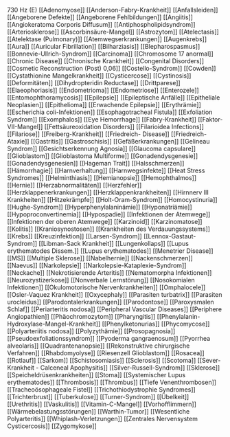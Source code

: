 730 Hz (E)
[[Adenomyose]]
[[Anderson-Fabry-Krankheit]]
[[Anfallsleiden]]
[[Angeborene Defekte]]
[[Angeborene Fehlbildungen]]
[[Angiitis]]
[[Angiokeratoma Corporis Diffusum]]
[[Antiphospholipidsyndrom]]
[[Arteriosklerose]]
[[Ascorbinsäure-Mangel]]
[[Astrozytom]]
[[Atelectasis]]
[[Atelektase (Pulmonary)]]
[[Atemwegserkrankungen]]
[[Augenkrebs]]
[[Aura]]
[[Auricular Fibrillation]]
[[Bilharziasis]]
[[Blepharospasmus]]
[[Bonnevie-Ullrich-Syndrom]]
[[Carcinoma]]
[[Chromosome 17 anormal]]
[[Chronic Disease]]
[[Chronische Krankheit]]
[[Congenital Disorders]]
[[Cosmetic Reconstruction (Post) 0,06]]
[[Costello-Syndrom]]
[[Cowden]]
[[Cystathionine Mangelkrankheit]]
[[Cysticercose]]
[[Cystinosis]]
[[Deformitäten]]
[[Dihydropteridin Reductase]]
[[Drittparese]]
[[Elaeophoriasis]]
[[Endometrioma]]
[[Endometriose]]
[[Enterozele]]
[[Entomophthoramycosis]]
[[Epilepsie]]
[[Epileptische Anfälle]]
[[Epitheliale Neoplasien]]
[[Epithelioma]]
[[Erwachende Epilepsie]]
[[Erythrämie]]
[[Escherichia coli-Infektionen]]
[[Esophagotracheal Fistula]]
[[Exfoliation Syndrom]]
[[Exomphalos]]
[[Eye Hemorrhage]]
[[Fabry-Krankheit]]
[[Faktor-VII-Mangel]]
[[Fettsäureoxidation Disorders]]
[[Filarioidea Infections]]
[[Filariose]]
[[Freiberg-Krankheit]]
[[Friedreich- Disease]]
[[Friedreich-Ataxie]]
[[Gastritis]]
[[Gastroschisis]]
[[Gefäßerkrankungen]]
[[Gelineau Syndrom]]
[[Gesichtserkennung Agnosia]]
[[Glaucoma capsulare]]
[[Glioblastom]]
[[Glioblastoma Multiforme]]
[[Gonadendysgenesie]]
[[Gonadendysgenesien]]
[[Hageman Trait]]
[[Halsschmerzen]]
[[Hämorrhagie]]
[[Harnverhaltung]]
[[Harnwegsinfekte]]
[[Heat Stress Syndromes]]
[[Helminthiasis]]
[[Hemianopsie]]
[[Hemophthalmos]]
[[Hernie]]
[[Herzabnormalitäten]]
[[Herzfehler]]
[[Herzklappenerkrankungen]]
[[Herzklappenkrankheiten]]
[[Hirnnerv III Krankheiten]]
[[Hitzekrämpfe]]
[[Holt-Oram-Syndrom]]
[[Homocystinuria]]
[[Hughe-Syndrom]]
[[Hyperphenylalaninämie]]
[[Hyponatriämie]]
[[Hypoproconvertinemia]]
[[Hypospadie]]
[[Infektionen der Atemwege]]
[[Infektionen der oberen Atemwege]]
[[Karzinoid]]
[[Karzinomatose]]
[[Kolitis]]
[[Kraniosynostosen]]
[[Krankheiten des Verdauungssystems]]
[[Krebs]]
[[Kreuzinfektion]]
[[Larsen-Syndrom]]
[[Lennox-Gastaut-Syndrom]]
[[Libman-Sack Krankheit]]
[[Lungenkollaps]]
[[Lupus erythematodes Dissem.]]
[[Lupus erythematodes]]
[[Menetrier Disease]]
[[MS]]
[[Multiple Sklerose]]
[[Nabelhernie]]
[[Nackenschmerzen]]
[[Naevus]]
[[Narkolepsie]]
[[Narkolepsie-Kataplexie-Syndrom]]
[[Neckache]]
[[Nekrotisierende Arteritis]]
[[Nematomorpha Infektionen]]
[[Neurozystizerkose]]
[[Nonverbale Lernstörung]]
[[Nosokomialen Infektionen]]
[[Okulomotorische Nervenkrankheiten]]
[[Omphalocele]]
[[Osler-Vaquez Krankheit]]
[[Oxycephaly]]
[[Parasiten turbatrix]]
[[Parasiten urocleidus]]
[[Parodontalerkrankungen]]
[[Parodontose]]
[[Paroxysmalen Schlaf]]
[[Periarteritis nodosa]]
[[Peripheral Vascular Diseases]]
[[Periphere Angiopathien]]
[[Phäochromozytom]]
[[Pharyngitis]]
[[Phenylalanin-Hydroxylase-Mangel-Krankheit]]
[[Phenylketonurias]]
[[Phycomycose]]
[[Polyarteriitis nodosa]]
[[Polyzythämie]]
[[Prosopagnosia]]
[[Pseudoexfoliationssyndrom]]
[[Pyoderma gangraenosum]]
[[Pyorrhea alveolaris]]
[[Quadrantenanopsie]]
[[Rekonstruktive chirurgische Verfahren]]
[[Rhabdomyolyse]]
[[Riesenzell Glioblastom]]
[[Rosacea]]
[[Rotlauf]]
[[Sarkom]]
[[Schistosomiasis]]
[[Sclerosis]]
[[Scotoma]]
[[Sever-Krankheit - Calceneal Apophysitis]]
[[Silver-Russell-Syndrom]]
[[Sklerose]]
[[Speicheldrüsenkrankheiten]]
[[Stoma]]
[[Systemischer Lupus erythematodes]]
[[Thrombosis]]
[[Thrombus]]
[[Tiefe Venenthrombosen]]
[[Tracheoösophageale Fistel]]
[[Trichothiodystrophie Syndromes]]
[[Trichterbrust]]
[[Tuberkulose]]
[[Turner-Syndrom]]
[[Übelkeit]]
[[Urethritis]]
[[Vaskulitis]]
[[Vitamin-C-Mangel]]
[[Vorhofflimmern]]
[[Wärmebelastungsstörungen]]
[[Warthin-Tumor]]
[[Wesentliche Polyarteritis]]
[[Whiplash-Verletzungen]]
[[Zentrales Nervensystem Cysticercosis]]
[[Zygomykose]]